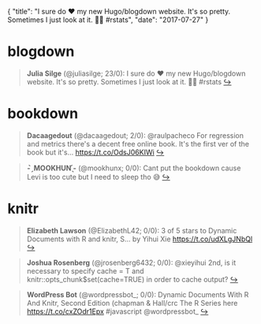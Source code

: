 {
  "title": "I sure do ❤️ my new Hugo/blogdown website. It's so pretty. Sometimes I just look at it. 👀😍 #rstats",
  "date": "2017-07-27"
}

# blogdown

> **Julia Silge** (@juliasilge; 23/0): I sure do ❤️ my new Hugo/blogdown website. It's so pretty. Sometimes I just look at it. 👀😍 #rstats  [&#8618;](https://twitter.com/xieyihui/status/890406910523957248)

<!-- -->


# bookdown

> **Dacaagedout** (@dacaagedout; 2/0): @raulpacheco For regression and metrics there's a decent free online book. It's the first ver of the book but it's… https://t.co/OdsJ06KIWi  [&#8618;](https://twitter.com/xieyihui/status/890399751299973120)

<!-- -->


> **- ̗̀ MOOKHUN  ̖́-** (@mookhunx; 0/0): Cant put the bookdown cause Levi is too cute but I need to sleep tho 😅  [&#8618;](https://twitter.com/xieyihui/status/890625966975860738)

<!-- -->


# knitr

> **Elizabeth Lawson** (@ElizabethL42; 0/0): 3 of 5 stars to Dynamic Documents with R and knitr, S... by Yihui Xie https://t.co/udXLgJNbQl  [&#8618;](https://twitter.com/xieyihui/status/890637864924360704)

<!-- -->


> **Joshua Rosenberg** (@jrosenberg6432; 0/0): @xieyihui 2nd, is it necessary to specify cache = T and knitr::opts_chunk$set(cache=TRUE) in order to cache output?  [&#8618;](https://twitter.com/xieyihui/status/890377366316470273)

<!-- -->


> **WordPress Bot** (@wordpressbot_; 0/0): Dynamic Documents With R And Knitr, Second Edition (chapman &amp; Hall/crc The R Series here  https://t.co/cxZOdr1Epx #javascript @wordpressbot_  [&#8618;](https://twitter.com/xieyihui/status/890371751812661248)

<!-- -->


